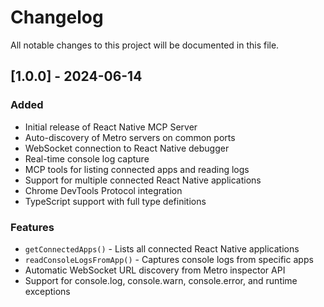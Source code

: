 # Changelog

All notable changes to this project will be documented in this file.

## [1.0.0] - 2024-06-14

### Added
- Initial release of React Native MCP Server
- Auto-discovery of Metro servers on common ports
- WebSocket connection to React Native debugger
- Real-time console log capture
- MCP tools for listing connected apps and reading logs
- Support for multiple connected React Native applications
- Chrome DevTools Protocol integration
- TypeScript support with full type definitions

### Features
- `getConnectedApps()` - Lists all connected React Native applications
- `readConsoleLogsFromApp()` - Captures console logs from specific apps
- Automatic WebSocket URL discovery from Metro inspector API
- Support for console.log, console.warn, console.error, and runtime exceptions